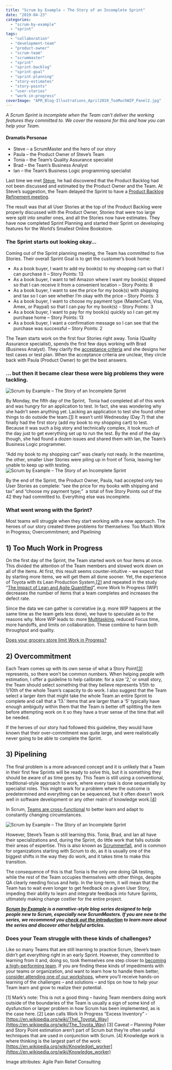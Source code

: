 ```yaml
---
title: "Scrum by Example – The Story of an Incomplete Sprint"
date: "2019-04-23"
categories: 
  - "scrum-by-example"
  - "sprint"
tags: 
  - "collaboration"
  - "development-team"
  - "product-owner"
  - "scrum-team"
  - "scrummaster"
  - "sprint"
  - "sprint-backlog"
  - "sprint-goal"
  - "sprint-planning"
  - "story-estimates"
  - "story-points"
  - "user-stories"
  - "work-in-progress"
coverImage: "APR_Blog-Illustrations_April2019_TooMuchWIP_Panel2.jpg"
---
```


_A Scrum Sprint is incomplete when the Team can't deliver the working features they committed to. We cover the reasons for this and how you can help your Team._

#### Dramatis Personae

- Steve – a ScrumMaster and the hero of our story
- Paula – the Product Owner of Steve’s Team
- Tonia – the Team’s Quality Assurance specialist
- Brad – the Team’s Business Analyst
- Ian – the Team’s Business Logic programming specialist

Last time we met [Steve](/blog/scrum-by-example.html), he had discovered that the Product Backlog had not been discussed and estimated by the Product Owner and the Team. At Steve’s suggestion, the Team delayed the Sprint to have a [Product Backlog Refinement meeting](/blog/scrum-product-backlog-refinement.html).

The result was that all User Stories at the top of the Product Backlog were properly discussed with the Product Owner, Stories that were too large were split into smaller ones, and all the Stories now have estimates. They have now completed Sprint Planning and started their Sprint on developing features for the World’s Smallest Online Bookstore.

### The Sprint starts out looking okay…

Coming out of the Sprint planning meeting, the Team has committed to five Stories. Their overall Sprint Goal is to get the customer’s book home:

- As a book buyer, I want to add my book(s) to my shopping cart so that I can purchase it – Story Points: 13
- As a book buyer, I want to tell Amazon where I want my book(s) shipped so that I can receive it from a convenient location – Story Points: 8
- As a book buyer, I want to see the price for my book(s) with shipping and tax so I can see whether I’m okay with the price – Story Points: 3
- As a book buyer, I want to choose my payment type (MasterCard, Visa, Amex, or Paypal) so that I can pay for my book(s) – Story Points: 3
- As a book buyer, I want to pay for my book(s) quickly so I can get my purchase home – Story Points: 13
- As a book buyer, I want a confirmation message so I can see that the purchase was successful – Story Points: 2

The Team starts work on the first four Stories right away. Tonia (Quality Assurance specialist), spends the first few days working with Brad (Business Analyst). They clarify the [acceptance criteria](/blog/definition-of-done-user-stories-acceptance-criteria.html) and she designs her test cases or test plan. When the acceptance criteria are unclear, they circle back with Paula (Product Owner) to get the best answers.

### ... but then it became clear these were big problems they were tackling.

![Scrum by Example – The Story of an Incomplete Sprint](src/content/blog/scrum-by-example-the-story-of-an-incomplete-sprint/images/APR_Blog-Illustrations_April2019_TooMuchWIP_Panel1-1024x607.jpg)

By Monday, the fifth day of the Sprint,  Tonia had completed all of this work and was hungry for an application to test. In fact, she was wondering why she hadn’t seen anything yet. Lacking an application to test she found other things to do outside the team.\[[1](#footnotes)\] It wasn’t until Wednesday (Day 7) that she finally had the first story (add my book to my shopping cart) to test. Because it was such a big story and technically complex, it took much of the day just to get everything set up to run the test. By the end of the day though, she had found a dozen issues and shared them with Ian, the Team’s Business Logic programmer.

“Add my book to my shopping cart” was clearly not ready. In the meantime, the other, smaller User Stories were piling up in front of Tonia, leaving her unable to keep up with testing.![Scrum by Example – The Story of an Incomplete Sprint](src/content/blog/scrum-by-example-the-story-of-an-incomplete-sprint/images/APR_Blog-Illustrations_April2019_TooMuchWIP_Panel2-1024x607.jpg)

By the end of the Sprint, the Product Owner, Paula, had accepted only two User Stories as complete: “see the price for my books with shipping and tax” and “choose my payment type;”  a total of five Story Points out of the 42 they had committed to. Everything else was incomplete.

### What went wrong with the Sprint?

Most teams will struggle when they start working with a new approach. The heroes of our story created three problems for themselves: Too Much Work in Progress; Overcommitment; and Pipelining

## 1) Too Much Work in Progress

On the first day of the Sprint, the Team started work on four items at once. This divided the attention of the Team members and slowed work down on all of the items. At first, this result seems counter-intuitive – we expect that by starting more items, we will get them all done sooner. Yet, the experience of Toyota with its Lean Production System,\[[2](#footnotes)\] and repeated in the study “[The Impact of Lean and Agile Quantified](https://www.infoq.com/presentations/agile-quantify/)”, more Work In Progress (WIP) decreases the number of items that a team completes and increases the defect rate.

Since the data we can gather is correlative (e.g. more WIP happens at the same time as the team gets less done), we have to speculate as to the reasons why. More WIP leads to: more [Multitasking,](/scrummaster-resources-and-references#multi-tasking-and-interruptions) reduced Focus time, more handoffs, and limits on collaboration. These combine to harm both throughput and quality.

[Does your grocery store limit Work in Progress?](/blog/does-your-grocery-store-limit-work-in-progress.html)

## 2) Overcommitment

Each Team comes up with its own sense of what a Story Point\[[3](#footnotes)\] represents, so there won’t be common numbers. When helping people with estimation, I offer a guideline to help calibrate: for a size ‘2,’ or small story, the Team should select something that they believe represents 1/5th to 1/10th of the whole Team’s capacity to do work. I also suggest that the Team select a larger item that might take the whole Team an entire Sprint to complete and call that a ’13.’ Items that are larger than a ‘5’ typically have enough ambiguity within them that the Team is better off splitting the item before attempting work on it so they have a truer sense of the time that will be needed.

If the heroes of our story had followed this guideline, they would have known that their over-commitment was quite large, and were realistically never going to be able to complete the Sprint.

## 3) Pipelining

The final problem is a more advanced concept and it is unlikely that a Team in their first few Sprints will be ready to solve this, but it is something they should be aware of as time goes by. This Team is still using a conventional, traditional-style approach to work, where every task is done sequentially by specialist roles. This might work for a problem where the outcome is predetermined and everything can be sequenced, but it often doesn’t work well in software development or any other realm of knowledge work.\[[4](#footnotes)\]

In Scrum, [Teams are cross-functional](/blog/how-to-cross-skill-and-grow-t-shaped-team-members.html) to better learn and adapt to constantly changing circumstances.

![Scrum by Example – The Story of an Incomplete Sprint](src/content/blog/scrum-by-example-the-story-of-an-incomplete-sprint/images/APR_Blog-Illustrations_April2019_TooMuchWIP_Panel3-1024x607.jpg)

However, Steve’s Team is still learning this. Tonia, Brad, and Ian all have their specializations and, during the Sprint, do little work that falls outside their areas of expertise. This is also known as [Scrummerfall](/blog/scrummaster-tales-cascades-team-discover-scrummerfall.html), and is common for organizations starting with Scrum to do, as it is usually one of the biggest shifts in the way they do work, and it takes time to make this transition.

The consequence of this is that Tonia is the only one doing QA testing, while the rest of the Team occupies themselves with other things, despite QA clearly needing focus and help. In the long-term, it will mean that the Team has to wait even longer to get feedback on a given User Story, impeding their ability to learn and integrate feedback into future Sprints, ultimately making change costlier for the entire project.

_**[Scrum by Example](/blog/category/scrum-by-example) is a narrative-style blog series designed to help people new to Scrum, especially new ScrumMasters. If you are new to the series, we recommend you [check out the introduction](/blog/scrum-by-example.html) to learn more about the series and discover other helpful articles.**_

### Does your Team struggle with these kinds of challenges?

Like so many Teams that are still learning to practice Scrum, Steve’s team didn’t get everything right in an early Sprint. However, they committed to learning from it and, doing so, took themselves one step closer to [becoming a high-performing team](/high-performance-teams). If you are finding these kinds of impediments with your teams or organization, and want to learn how to handle them better, [consider attending one of our workshops](/certified-scrum-agile-training), where you’ll receive hands-on learning of the challenges – and solutions – and tips on how to help your Team learn and grow to realize their potential.

\[1\] Mark’s note: This is not a good thing – having Team members doing work outside of the boundaries of the Team is usually a sign of some kind of dysfunction or larger problem in how Scrum has been implemented, as is the case here. \[2\] Lean calls Work In Progress “Excess Inventory” - [https://en.wikipedia.org/wiki/The\_Toyota\_Way](https://en.wikipedia.org/wiki/The_Toyota_Way) \[3\] Caveat – Planning Poker and Story Point estimation aren’t part of Scrum but they’re often useful techniques that are used in conjunction with Scrum. \[4\] Knowledge work is where thinking is the largest part of the work: [https://en.wikipedia.org/wiki/Knowledge\_worker](https://en.wikipedia.org/wiki/Knowledge_worker)

Image attributes: Agile Pain Relief Consulting
